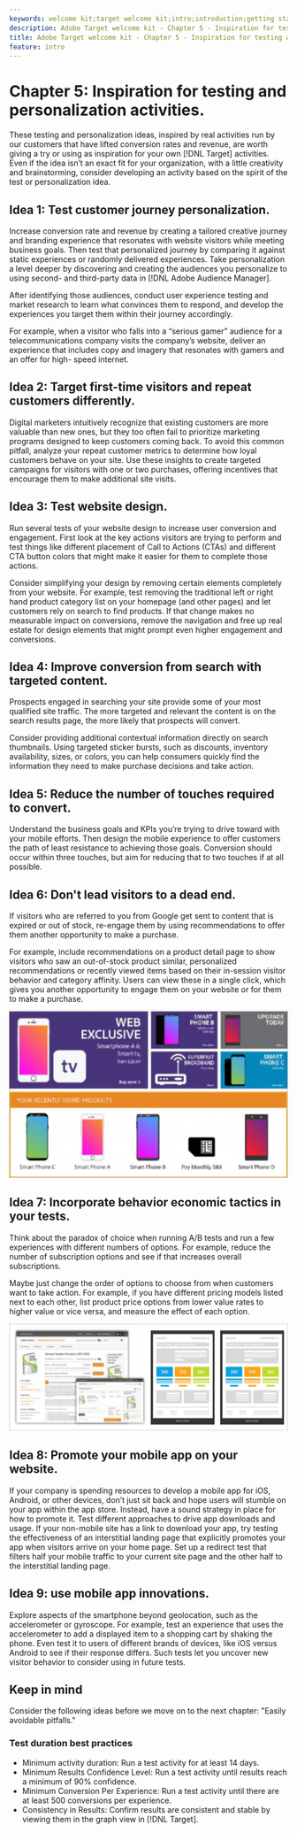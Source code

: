 ```yaml
---
keywords: welcome kit;target welcome kit;intro;introduction;getting started
description: Adobe Target welcome kit - Chapter 5 - Inspiration for testing and personalization activities
title: Adobe Target welcome kit - Chapter 5 - Inspiration for testing and personalization activities
feature: intro
---
```


# Chapter 5: Inspiration for testing and personalization activities.

These testing and personalization ideas, inspired by real activities run by our customers that have lifted conversion rates and revenue, are worth giving a try or using as inspiration for your own [!DNL Target] activities. Even if the idea isn’t an exact fit for your organization, with a little creativity and brainstorming, consider developing an activity based on the spirit of the test or personalization idea.

## Idea 1: Test customer journey personalization.

Increase conversion rate and revenue by creating a tailored creative journey and branding experience that resonates with website visitors while meeting business goals. Then test that personalized journey by comparing it against static experiences or randomly delivered experiences. Take personalization a level deeper by discovering and creating the audiences you personalize to using second- and third-party data in [!DNL Adobe Audience Manager].

After identifying those audiences, conduct user experience testing and market research to learn what convinces them to respond, and develop the experiences you target them within their journey accordingly. 

For example, when a visitor who falls into a “serious gamer” audience for a telecommunications company visits the company’s website, deliver an experience that includes copy and imagery that resonates with gamers and an offer for high- speed internet.

## Idea 2: Target first-time visitors and repeat customers differently.

Digital marketers intuitively recognize that existing customers are more valuable than new ones, but they too often fail to prioritize marketing programs designed to keep customers coming back. To avoid this common pitfall, analyze your repeat customer metrics to determine how loyal customers behave on your site. Use these insights to create targeted campaigns for visitors with one or two purchases, offering incentives that encourage them to make additional site visits.

## Idea 3: Test website design.

Run several tests of your website design to increase user conversion and engagement. First look at the key actions visitors are trying to perform and test things like different placement of Call to Actions (CTAs) and different CTA button colors that might make it easier for them to complete those actions. 

Consider simplifying your design by removing certain elements completely from your website. For example, test removing the traditional left or right hand product category list on your homepage (and other pages) and let customers rely on search to find products. If that change makes no measurable impact on conversions, remove the navigation and free up real estate for design elements that might prompt even higher engagement and conversions.

## Idea 4: Improve conversion from search with targeted content.

Prospects engaged in searching your site provide some of your most qualified site traffic. The more targeted and relevant the content is on the search results page, the more likely that prospects will convert. 

Consider providing additional contextual information directly on search thumbnails. Using targeted sticker bursts, such as discounts, inventory availability, sizes, or colors, you can help consumers quickly find the information they need to make purchase decisions and take action.

## Idea 5: Reduce the number of touches required to convert.

Understand the business goals and KPIs you’re trying to drive toward with your mobile efforts. Then design the mobile experience to offer customers the path of least resistance to achieving those goals. Conversion should occur within three touches, but aim for reducing that to two touches if at all possible.

## Idea 6: Don't lead visitors to a dead end.

If visitors who are referred to you from Google get sent to content that is expired or out of stock, re-engage them by using recommendations to offer them another opportunity to make a purchase. 

For example, include recommendations on a product detail page to show visitors who saw an out-of-stock product similar, personalized recommendations or recently viewed items based on their in-session visitor behavior and category affinity. Users can view these in a single click, which gives you another opportunity to engage them on your website or for them to make a purchase.

![Recommendations illustration](/help/c-intro/assets/recs-illustration.png)

## Idea 7: Incorporate behavior economic tactics in your tests.

Think about the paradox of choice when running A/B tests and run a few experiences with different numbers of options. For example, reduce the number of subscription options and see if that increases overall subscriptions. 

Maybe just change the order of options to choose from when customers want to take action. For example, if you have different pricing models listed next to each other, list product price options from lower value rates to higher value or vice versa, and measure the effect of each option.

![Behavioral tactics illustration](/help/c-intro/assets/behavioral.png)

## Idea 8: Promote your mobile app on your website.

If your company is spending resources to develop a mobile app for iOS, Android, or other devices, don’t just sit back and hope users will stumble on your app within the app store. Instead, have a sound strategy in place for how to promote it. Test different approaches to drive app downloads and usage. If your non-mobile site has a link to download your app, try testing the effectiveness of an interstitial landing page that explicitly promotes your app when visitors arrive on your home page. Set up a redirect test that filters half your mobile traffic to your current site page and the other half to the interstitial landing page.

## Idea 9: use mobile app innovations.

Explore aspects of the smartphone beyond geolocation, such as the accelerometer or gyroscope. For example, test an experience that uses the accelerometer to add a displayed item to a shopping cart by shaking the phone. Even test it to users of different brands of devices, like iOS versus Android to see if their response differs. Such tests let you uncover new visitor behavior to consider using in future tests.

## Keep in mind

Consider the following ideas before we move on to the next chapter: "Easily avoidable pitfalls."

### Test duration best practices

* Minimum activity duration: Run a test activity for at least 14 days.
* Minimum Results Confidence Level: Run a test activity until results reach a minimum of 90% confidence.
* Minimum Conversion Per Experience: Run a test activity until there are at least 500 conversions per experience.
* Consistency in Results: Confirm results are consistent and stable by viewing them in the graph view in [!DNL Target].